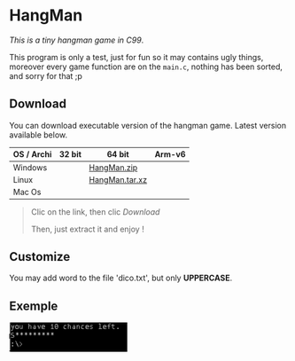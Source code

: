# HangMan
*This is a tiny hangman game in C99*.

This program is only a test, just for fun so it may contains ugly things,
moreover every game function are on the `main.c`,
nothing has been sorted, and sorry for that ;p

## Download

You can download executable version of the hangman game.
Latest version available below.

| OS / Archi | 32 bit | 64 bit | Arm-v6 |
|------------|--------------------------------|--------------------------------|--------------------------------|
| Windows    | | [HangMan.zip](bin/HangMan.zip) | |
| Linux      | | [HangMan.tar.xz](bin/HangMan_Linux64.tar.xz) | |
| Mac Os     |

> Clic on the link, then clic *Download*
>
> Then, just extract it and enjoy !

## Customize
You may add word to the file 'dico.txt', but only **UPPERCASE**.

## Exemple

![exemple](exemple.gif)
